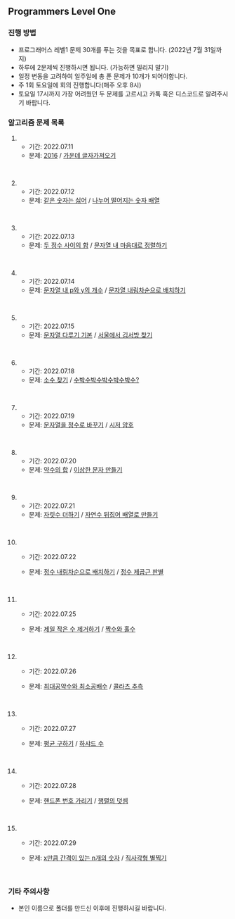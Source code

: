 ## Programmers Level One

### 진행 방법

- 프로그래머스 레벨1 문제 30개를 푸는 것을 목표로 합니다. (2022년 7월 31일까지)
- 하루에 2문제씩 진행하시면 됩니다. (가능하면 밀리지 말기)
- 일정 변동을 고려하여 일주일에 총 푼 문제가 10개가 되어야합니다.
- 주 1회 토요일에 회의 진행합니다(매주 오후 8시)
- 토요일 17시까지 가장 어려웠던 두 문제를 고르시고 카톡 혹은 디스코드로 알려주시기 바랍니다.

### 알고리즘 문제 목록

1.  - 기간: 2022.07.11
    - 문제: [2016](https://school.programmers.co.kr/learn/courses/30/lessons/12901) /
      [가운데 글자가져오기](https://school.programmers.co.kr/learn/courses/30/lessons/12903)

<br>

2.  - 기간: 2022.07.12
    - 문제: [같은 숫자는 싫어](https://school.programmers.co.kr/learn/courses/30/lessons/12906?language=javascript) /
      [나누어 떨어지는 숫자 배열](https://school.programmers.co.kr/learn/courses/30/lessons/12910?language=javascript)

<br>

3.  - 기간: 2022.07.13
    - 문제: [두 정수 사이의 합](https://school.programmers.co.kr/learn/courses/30/lessons/12912?language=javascript) /
      [문자열 내 마음대로 정렬하기](https://school.programmers.co.kr/learn/courses/30/lessons/12915?language=javascript)

<br>

4.  - 기간: 2022.07.14
    - 문제: [문자열 내 p와 y의 개수](https://school.programmers.co.kr/learn/courses/30/lessons/12916?language=javascript) /
      [문자열 내림차순으로 배치하기](https://school.programmers.co.kr/learn/courses/30/lessons/12917?language=javascript)

<br>

5.  - 기간: 2022.07.15
    - 문제: [문자열 다루기 기본](https://school.programmers.co.kr/learn/courses/30/lessons/12918?language=javascript) /
      [서울에서 김서방 찾기](https://school.programmers.co.kr/learn/courses/30/lessons/12919?language=javascript)

<br>

6.  - 기간: 2022.07.18
    - 문제: [소수 찾기](https://school.programmers.co.kr/learn/courses/30/lessons/12921?language=javascript) /
      [수박수박수박수박수박수?](https://school.programmers.co.kr/learn/courses/30/lessons/12922)

<br>

7.  - 기간: 2022.07.19
    - 문제: [문자열을 정수로 바꾸기](https://school.programmers.co.kr/learn/courses/30/lessons/12925) /
      [시저 암호](https://school.programmers.co.kr/learn/courses/30/lessons/12926?language=javascript)

<br>

8.  - 기간: 2022.07.20
    - 문제: [약수의 합](https://school.programmers.co.kr/learn/courses/30/lessons/12928?language=javascript) /
      [이상한 문자 만들기](https://school.programmers.co.kr/learn/courses/30/lessons/12930?language=javascript)

<br>

9.  - 기간: 2022.07.21
    - 문제: [자릿수 더하기](https://school.programmers.co.kr/learn/courses/30/lessons/12931?language=javascript) /
      [자연수 뒤집어 배열로 만들기](https://school.programmers.co.kr/learn/courses/30/lessons/12932?language=javascript)

<br>

10. - 기간: 2022.07.22

    - 문제: [정수 내림차순으로 배치하기](https://school.programmers.co.kr/learn/courses/30/lessons/12933?language=javascript) /
      [정수 제곱근 판별](https://school.programmers.co.kr/learn/courses/30/lessons/12934?language=javascript)

<br>

11. - 기간: 2022.07.25

    - 문제: [제일 작은 수 제거하기](https://school.programmers.co.kr/learn/courses/30/lessons/12935?language=javascript) /
      [짝수와 홀수](https://school.programmers.co.kr/learn/courses/30/lessons/12937?language=javascript)

<br>

12. - 기간: 2022.07.26

    - 문제: [최대공약수와 최소공배수](https://school.programmers.co.kr/learn/courses/30/lessons/12940?language=javascript) /
      [콜라츠 추측](https://school.programmers.co.kr/learn/courses/30/lessons/12943?language=javascript)

<br>


13. - 기간: 2022.07.27

    - 문제: [평균 구하기](https://school.programmers.co.kr/learn/courses/30/lessons/12944?language=javascript) /
      [하샤드 수](https://school.programmers.co.kr/learn/courses/30/lessons/12947?language=javascript)
      
<br>

14. - 기간: 2022.07.28

    - 문제: [핸드폰 번호 가리기](https://school.programmers.co.kr/learn/courses/30/lessons/12948?language=javascript) /
      [행렬의 덧셈](https://school.programmers.co.kr/learn/courses/30/lessons/12950)
      
<br>

15. - 기간: 2022.07.29

    - 문제: [x만큼 간격이 있는 n개의 숫자](https://school.programmers.co.kr/learn/courses/30/lessons/12954?language=javascript) /
      [직사각형 별찍기](https://school.programmers.co.kr/learn/courses/30/lessons/12969)
      
<br>


### 기타 주의사항

- 본인 이름으로 폴더를 만드신 이후에 진행하시길 바랍니다.

